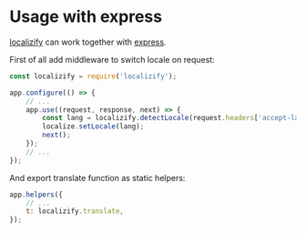 # Usage with express
[localizify](https://github.com/noveogroup-amorgunov/localizify) can work together with [express](http://expressjs.com/).

First of all add middleware to switch locale on request:

```javascript
const localizify = require('localizify');

app.configure(() => {
    // ...
    app.use((request, response, next) => {
        const lang = localizify.detectLocale(request.headers['accept-language']) || "en";
        localize.setLocale(lang);
        next();
    });
    // ...
});
```

And export translate function as static helpers:

```javascript
app.helpers({
    // ...
    t: localizify.translate,
});
```
